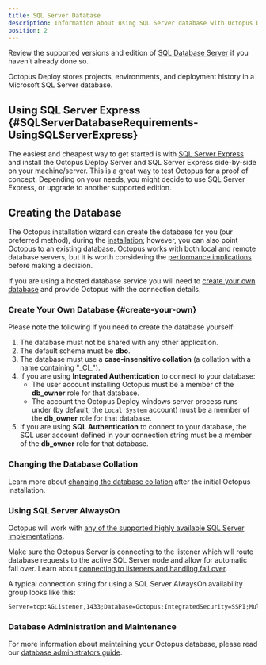 ```yaml
---
title: SQL Server Database
description: Information about using SQL Server database with Octopus Deploy.
position: 2
---
```

Review the supported versions and edition of [SQL Database Server](/docs/installation/requirements.md/#sql-database-server) if you haven’t already done so.

Octopus Deploy stores projects, environments, and deployment history in a Microsoft SQL Server database.

## Using SQL Server Express {#SQLServerDatabaseRequirements-UsingSQLServerExpress}

The easiest and cheapest way to get started is with [SQL Server Express](http://downloadsqlserverexpress.com/) and install the Octopus Deploy Server and SQL Server Express side-by-side on your machine/server. This is a great way to test Octopus for a proof of concept. Depending on your needs, you might decide to use SQL Server Express, or upgrade to another supported edition.

## Creating the Database

The Octopus installation wizard can create the database for you (our preferred method), during the [installation](/docs/installation/index.md); however, you can also point Octopus to an existing database. Octopus works with both local and remote database servers, but it is worth considering the [performance implications](/docs/administration/performance.md) before making a decision.

If you are using a hosted database service you will need to [create your own database](#create-your-own) and provide Octopus with the connection details.

### Create Your Own Database {#create-your-own}

Please note the following if you need to create the database yourself:

1. The database must not be shared with any other application.
1. The default schema must be **dbo**.
1. The database must use a **case-insensitive collation** (a collation with a name containing "\_CI\_").
1. If you are using **Integrated Authentication** to connect to your database:
    - The user account installing Octopus must be a member of the **db\_owner** role for that database.
    - The account the Octopus Deploy windows server process runs under (by default, the `Local System` account) must be a member of the **db\_owner** role for that database.
1. If you are using **SQL Authentication** to connect to your database, the SQL user account defined in your connection string must be a member of the **db\_owner** role for that database.

### Changing the Database Collation

Learn more about [changing the database collation](/docs/administration/octopus-database/changing-the-collation-of-the-octopus-database.md) after the initial Octopus installation.


### Using SQL Server AlwaysOn

Octopus will work with [any of the supported highly available SQL Server implementations](https://docs.microsoft.com/en-us/sql/sql-server/failover-clusters/high-availability-solutions-sql-server).

Make sure the Octopus Server is connecting to the listener which will route database requests to the active SQL Server node and allow for automatic fail over. Learn about [connecting to listeners and handling fail over](https://docs.microsoft.com/en-us/sql/database-engine/availability-groups/windows/listeners-client-connectivity-application-failover).

A typical connection string for using a SQL Server AlwaysOn availability group looks like this:

```plain
Server=tcp:AGListener,1433;Database=Octopus;IntegratedSecurity=SSPI;MultiSubnetFailover=True
```

### Database Administration and Maintenance

For more information about maintaining your Octopus database, please read our [database administrators guide](/docs/administration/octopus-database/index.md).
